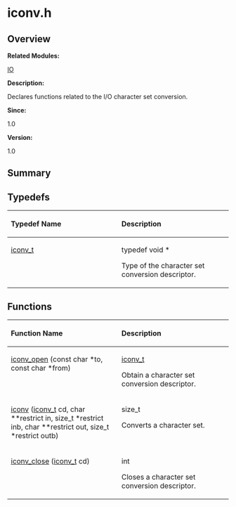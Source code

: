 # iconv.h<a name="ZH-CN_TOPIC_0000001055547978"></a>

## **Overview**<a name="section2080269519084830"></a>

**Related Modules:**

[IO](IO.md)

**Description:**

Declares functions related to the I/O character set conversion. 

**Since:**

1.0

**Version:**

1.0

## **Summary**<a name="section972639167084830"></a>

## Typedefs<a name="typedef-members"></a>

<a name="table2037174226084830"></a>
<table><thead align="left"><tr id="row1589756495084830"><th class="cellrowborder" valign="top" width="50%" id="mcps1.1.3.1.1"><p id="p1513707284084830"><a name="p1513707284084830"></a><a name="p1513707284084830"></a>Typedef Name</p>
</th>
<th class="cellrowborder" valign="top" width="50%" id="mcps1.1.3.1.2"><p id="p1758964260084830"><a name="p1758964260084830"></a><a name="p1758964260084830"></a>Description</p>
</th>
</tr>
</thead>
<tbody><tr id="row861538130084830"><td class="cellrowborder" valign="top" width="50%" headers="mcps1.1.3.1.1 "><p id="p680517810084830"><a name="p680517810084830"></a><a name="p680517810084830"></a><a href="IO.md#ga72517f6ffadddaafa9d51dee9b535c9f">iconv_t</a></p>
</td>
<td class="cellrowborder" valign="top" width="50%" headers="mcps1.1.3.1.2 "><p id="p1197765638084830"><a name="p1197765638084830"></a><a name="p1197765638084830"></a> typedef void *&nbsp;</p>
<p id="p997763674084830"><a name="p997763674084830"></a><a name="p997763674084830"></a>Type of the character set conversion descriptor. </p>
</td>
</tr>
</tbody>
</table>

## Functions<a name="func-members"></a>

<a name="table1696880125084830"></a>
<table><thead align="left"><tr id="row1722070593084830"><th class="cellrowborder" valign="top" width="50%" id="mcps1.1.3.1.1"><p id="p1715130880084830"><a name="p1715130880084830"></a><a name="p1715130880084830"></a>Function Name</p>
</th>
<th class="cellrowborder" valign="top" width="50%" id="mcps1.1.3.1.2"><p id="p271290989084830"><a name="p271290989084830"></a><a name="p271290989084830"></a>Description</p>
</th>
</tr>
</thead>
<tbody><tr id="row1310852221084830"><td class="cellrowborder" valign="top" width="50%" headers="mcps1.1.3.1.1 "><p id="p764216310084830"><a name="p764216310084830"></a><a name="p764216310084830"></a><a href="IO.md#ga934548ab8aaae237ac5cce0ed0b3edec">iconv_open</a> (const char *to, const char *from)</p>
</td>
<td class="cellrowborder" valign="top" width="50%" headers="mcps1.1.3.1.2 "><p id="p1343009333084830"><a name="p1343009333084830"></a><a name="p1343009333084830"></a><a href="IO.md#ga72517f6ffadddaafa9d51dee9b535c9f">iconv_t</a>&nbsp;</p>
<p id="p1774028513084830"><a name="p1774028513084830"></a><a name="p1774028513084830"></a>Obtain a character set conversion descriptor. </p>
</td>
</tr>
<tr id="row258328759084830"><td class="cellrowborder" valign="top" width="50%" headers="mcps1.1.3.1.1 "><p id="p2128215912084830"><a name="p2128215912084830"></a><a name="p2128215912084830"></a><a href="IO.md#gab7c1300a663def659ce6d4a01076c39d">iconv</a> (<a href="IO.md#ga72517f6ffadddaafa9d51dee9b535c9f">iconv_t</a> cd, char **restrict in, size_t *restrict inb, char **restrict out, size_t *restrict outb)</p>
</td>
<td class="cellrowborder" valign="top" width="50%" headers="mcps1.1.3.1.2 "><p id="p1735504893084830"><a name="p1735504893084830"></a><a name="p1735504893084830"></a>size_t&nbsp;</p>
<p id="p326594027084830"><a name="p326594027084830"></a><a name="p326594027084830"></a>Converts a character set. </p>
</td>
</tr>
<tr id="row619317271084830"><td class="cellrowborder" valign="top" width="50%" headers="mcps1.1.3.1.1 "><p id="p1206469449084830"><a name="p1206469449084830"></a><a name="p1206469449084830"></a><a href="IO.md#ga062da5f802d9e274a8702f11921e691b">iconv_close</a> (<a href="IO.md#ga72517f6ffadddaafa9d51dee9b535c9f">iconv_t</a> cd)</p>
</td>
<td class="cellrowborder" valign="top" width="50%" headers="mcps1.1.3.1.2 "><p id="p1606477763084830"><a name="p1606477763084830"></a><a name="p1606477763084830"></a>int&nbsp;</p>
<p id="p236298488084830"><a name="p236298488084830"></a><a name="p236298488084830"></a>Closes a character set conversion descriptor. </p>
</td>
</tr>
</tbody>
</table>

